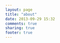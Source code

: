 ```yaml
---
layout: page
title: "about"
date: 2013-09-29 15:32
comments: true
sharing: true
footer: true
---
```

